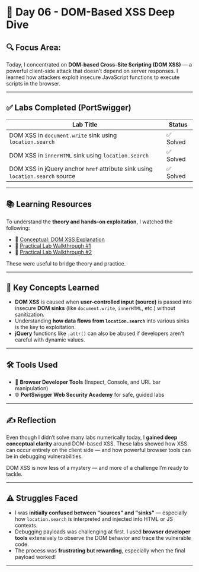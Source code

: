 # 🧠 Day 06 - DOM-Based XSS Deep Dive

## 🔍 Focus Area:
Today, I concentrated on **DOM-based Cross-Site Scripting (DOM XSS)** — a powerful client-side attack that doesn’t depend on server responses. I learned how attackers exploit insecure JavaScript functions to execute scripts in the browser.

---

## ✅ Labs Completed (PortSwigger)

| Lab Title                                                                                   | Status     |
|---------------------------------------------------------------------------------------------|------------|
| DOM XSS in `document.write` sink using `location.search`                                    | ✅ Solved  |
| DOM XSS in `innerHTML` sink using `location.search`                                         | ✅ Solved  |
| DOM XSS in jQuery anchor `href` attribute sink using `location.search` source               | ✅ Solved  |

---

## 📚 Learning Resources

To understand the **theory and hands-on exploitation**, I watched the following:

- 📘 [Conceptual: DOM XSS Explanation](https://youtu.be/biMtIOR8UAI?si=2XzRZeaTfIUtOwTf)
- 🧪 [Practical Lab Walkthrough #1](https://youtu.be/1Bt8mQyzFkI?si=C5t8tcxxuJqhTDy7)
- 🧪 [Practical Lab Walkthrough #2](https://youtu.be/5oeg4AqmFdo?si=m7rN5CTNBLu0GSw-)

These were  useful to bridge theory and practice.

---

## 🧠 Key Concepts Learned

- **DOM XSS** is caused when **user-controlled input (source)** is passed into insecure **DOM sinks** (like `document.write`, `innerHTML`, etc.) without sanitization.
- Understanding **how data flows from `location.search`** into various sinks is the key to exploitation.
- **jQuery** functions like `.attr()` can also be abused if developers aren't careful with dynamic values.

---


## 🛠️ Tools Used

- 🧩 **Browser Developer Tools** (Inspect, Console, and URL bar manipulation)
- 🌐 **PortSwigger Web Security Academy** for safe, guided labs

---

## ✍️ Reflection

Even though I didn’t solve many labs numerically today, I **gained deep conceptual clarity** around DOM-based XSS. These labs showed how XSS can occur entirely on the client side — and how powerful browser tools can be in debugging vulnerabilities.

DOM XSS is now less of a mystery — and more of a challenge I’m ready to tackle.

---
## ⚠️ Struggles Faced

- I was **initially confused between "sources" and "sinks"** — especially how `location.search` is interpreted and injected into HTML or JS contexts.
- Debugging payloads was challenging at first. I used **browser developer tools** extensively to observe the DOM behavior and trace the vulnerable code.
- The process was **frustrating but rewarding**, especially when the final payload worked!

---

